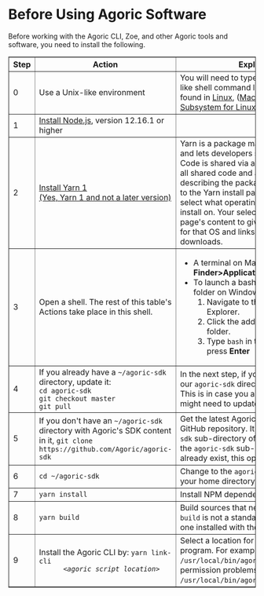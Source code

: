
# Before Using Agoric Software

Before working with the Agoric CLI, Zoe, and other Agoric tools and
software, you need to install the following.

<table border="1">
  <tbody>
  <th><b>Step</b></th>
  <th><b>Action</b></th>
  <th><b>Explanation</b></th>
  <tr>
    <td>0</td>
    <td>Use a Unix-like environment</td>
    <td>You will need to type commands at a Bash-like shell command line prompt,
      such as is found in <a href="https://en.wikipedia.org/wiki/Linux">Linux</a>, 
      (<a href="https://www.apple.com/macos/">MacOS</a>, or
      <a href="https://docs.microsoft.com/en-us/windows/wsl/">Windows Subsystem for Linux (wsl)</a>.</td>
  <tr>
    <td>1</td>
    <td><a href="https://nodejs.org/">Install Node.js</a>, version 12.16.1 or higher</td>
    <td></td>
  </tr>
  <tr>
    <td>2</td>
    <td><a href="https://classic.yarnpkg.com/en/docs/install">Install Yarn 1<br>(Yes, Yarn 1 and not a later version)</a></td>
    <td>Yarn is a package manager for your code and lets developers
  share code with others. Code is shared via a <i>package</i> that contains all shared code and a
  <code>package.json</code> file describing the package. The link takes you to 
  the Yarn install page, where you first select what operating system you want to
  install on. Your selection changes the page's content to give install instructions for that 
  OS and links to the needed downloads.</td>
  </tr>
  <tr>
    <td>3</td>
    <td>Open a shell. The rest of this table's Actions take place in
  this shell.</td>
    <td><ul><li>A terminal on Macs; see 
      <b>Finder&gt;Applications&gt;Utilities&gt;terminal</b></li>
      <li>To launch a bash shell at a specific folder on Windows 10:
        <ol><li>Navigate to that folder in File Explorer.</li>
          <li>Click the address bar while in that folder.</li>
          <li>Type <code>bash</code> in the address bar and press <b>Enter</b>
          </li></ol></li></ul>  
    </td>
  </tr>
  <tr>
    <td>4</td>
    <td>If you already have a <code>~/agoric-sdk</code> directory, update it: 
      <br><code>cd agoric-sdk</code>
      <br><code>git checkout master</code>
      <br><code>git pull</code>
    </td>
    <td>In the next step, if you don't have a copy of our <code>agoric-sdk</code> directory, you'll get one. This is in case you already have one and might need to update it.</td>
  </tr>
  <tr>
    <td>5</td>
    <td>If you don't have an <code>~/agoric-sdk</code> directory with Agoric's SDK content in it,
      <code>git clone https://github.com/Agoric/agoric-sdk</code></td> 
    <td>Get the latest Agoric SDK from the Agoric GitHub
  repository. It goes into the 
      <code>agoric-sdk</code> sub-directory of your home directory.
      If the <code>agoric-sdk</code> sub-directory doesn't already exist, 
      this operation creates it.
    </td>
  </tr>
  <tr>
    <td>6</td>
    <td><code>cd ~/agoric-sdk</code></td>
    <td>Change to the <code>agoric-sdk</code> subdirectory in your home
  directory.</td>
  </tr>
  <tr>
    <td>7</td>
    <td><code>yarn install</code></td>
    <td>Install NPM dependencies.</td>
  </tr>
  <tr>
    <td>8</td>
    <td><code>yarn build</code></td>
    <td>Build sources that need compiling. <b>Note:</b>
  <code>build</code> is not a standard <code>yarn</code> command,
  but one installed with the Agoric SDK.</td>
  </tr>
  <tr>
    <td>9</td>
    <td>Install the Agoric CLI by: <code>yarn link-cli 
      &lt;<i>agoric script location</i>&gt;</code></td>
    <td>Select a location for the Agoric CLI program. For example,
      <code>yarn link-cli /usr/local/bin/agoric</code> (or if that fails
      with permission problems, <code>sudo yarn link-cli /usr/local/bin/agoric</code>)
      </td>
  </tr>
</tbody>
</table>

